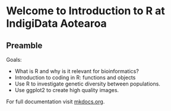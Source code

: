 <h1><b>Welcome to Introduction to R at IndigiData Aotearoa</b></h1>

## Preamble

Goals:

* What is R and why is it relevant for bioinformatics?
* Introduction to coding in R: functions and objects
* Use R to investigate genetic diversity between populations.
* Use ggplot2 to create high quality images.



For full documentation visit [mkdocs.org](https://www.mkdocs.org).




